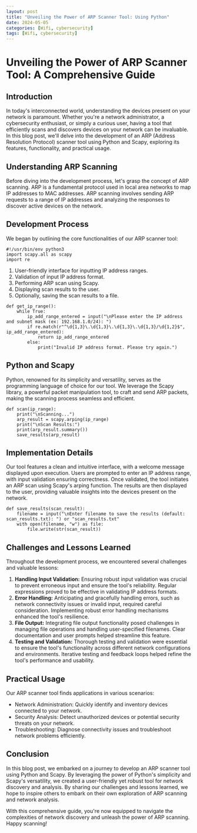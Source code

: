```yaml
---
layout: post
title: "Unveiling the Power of ARP Scanner Tool: Using Python"
date: 2024-05-05
categories: [Wifi, cybersecurity]
tags: [Wifi, cybersecurity]
---
```


# Unveiling the Power of ARP Scanner Tool: A Comprehensive Guide

## Introduction
In today's interconnected world, understanding the devices present on your network is paramount. Whether you're a network administrator, a cybersecurity enthusiast, or simply a curious user, having a tool that efficiently scans and discovers devices on your network can be invaluable. In this blog post, we'll delve into the development of an ARP (Address Resolution Protocol) scanner tool using Python and Scapy, exploring its features, functionality, and practical usage.

## Understanding ARP Scanning
Before diving into the development process, let's grasp the concept of ARP scanning. ARP is a fundamental protocol used in local area networks to map IP addresses to MAC addresses. ARP scanning involves sending ARP requests to a range of IP addresses and analyzing the responses to discover active devices on the network.

## Development Process
We began by outlining the core functionalities of our ARP scanner tool:

```
#!/usr/bin/env python3
import scapy.all as scapy
import re

```

1. User-friendly interface for inputting IP address ranges.
2. Validation of input IP address format.
3. Performing ARP scan using Scapy.
4. Displaying scan results to the user.
5. Optionally, saving the scan results to a file.

```
def get_ip_range():
    while True:
        ip_add_range_entered = input("\nPlease enter the IP address and subnet mask (ex: 192.168.1.0/24): ")
        if re.match(r"^\d{1,3}\.\d{1,3}\.\d{1,3}\.\d{1,3}/\d{1,2}$", ip_add_range_entered):
            return ip_add_range_entered
        else:
            print("Invalid IP address format. Please try again.")

```

## Python and Scapy
Python, renowned for its simplicity and versatility, serves as the programming language of choice for our tool. We leverage the Scapy library, a powerful packet manipulation tool, to craft and send ARP packets, making the scanning process seamless and efficient.

```
def scan(ip_range):
    print("\nScanning...")
    arp_result = scapy.arping(ip_range)
    print("\nScan Results:")
    print(arp_result.summary())
    save_results(arp_result)

```

## Implementation Details
Our tool features a clean and intuitive interface, with a welcome message displayed upon execution. Users are prompted to enter an IP address range, with input validation ensuring correctness. Once validated, the tool initiates an ARP scan using Scapy's arping function. The results are then displayed to the user, providing valuable insights into the devices present on the network.

```
def save_results(scan_result):
    filename = input("\nEnter filename to save the results (default: scan_results.txt): ") or "scan_results.txt"
    with open(filename, "w") as file:
        file.write(str(scan_result))

```

## Challenges and Lessons Learned
Throughout the development process, we encountered several challenges and valuable lessons:
1. **Handling Input Validation:** Ensuring robust input validation was crucial to prevent erroneous input and ensure the tool's reliability. Regular expressions proved to be effective in validating IP address formats.
2. **Error Handling:** Anticipating and gracefully handling errors, such as network connectivity issues or invalid input, required careful consideration. Implementing robust error handling mechanisms enhanced the tool's resilience.
3. **File Output:** Integrating file output functionality posed challenges in managing file operations and handling user-specified filenames. Clear documentation and user prompts helped streamline this feature.
4. **Testing and Validation:** Thorough testing and validation were essential to ensure the tool's functionality across different network configurations and environments. Iterative testing and feedback loops helped refine the tool's performance and usability.

## Practical Usage
Our ARP scanner tool finds applications in various scenarios:
- Network Administration: Quickly identify and inventory devices connected to your network.
- Security Analysis: Detect unauthorized devices or potential security threats on your network.
- Troubleshooting: Diagnose connectivity issues and troubleshoot network problems efficiently.

## Conclusion
In this blog post, we embarked on a journey to develop an ARP scanner tool using Python and Scapy. By leveraging the power of Python's simplicity and Scapy's versatility, we created a user-friendly yet robust tool for network discovery and analysis. By sharing our challenges and lessons learned, we hope to inspire others to embark on their own exploration of ARP scanning and network analysis.

With this comprehensive guide, you're now equipped to navigate the complexities of network discovery and unleash the power of ARP scanning. Happy scanning!
 
